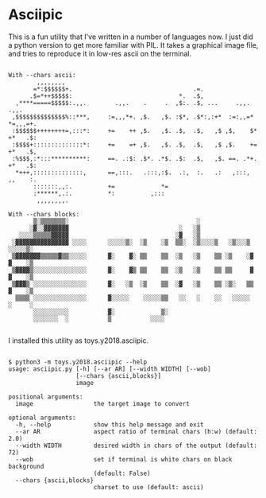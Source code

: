 ﻿# Asciipic

This is a fun utility that I've written in a number of languages now.
I just did a python version to get more familiar with PIL.  It takes
a graphical image file, and tries to reproduce it in low-res ascii on 
the terminal.

<pre><code>
With --chars ascii:
        ,,,,,,,,                                                               
       =*:$$$$$$+.                                  .=.                        
      .$=*++$$$$$:                              *.  .$,                        
  ,****=====$$$$$:.,,.        .,,.    .     .  ,$:. .$, ...     .,,.     .,,.  
 ,$$$$$$$$$$$$$$%::***,     :=,,,*+. ,$.   ,$. :$*, .$*:,:+*  :=:,,=*  *=,,,=+.
 :$$$$$$++++++++=,:::*:     +=    ++ ,$.   ,$. .$,  .$,   ,$ ,$,    $* +*   .$:
 :$$$$+::::::::::::::*:     +=    =+ ,$.   ,$. .$,  .$,   ,$ ,$.    += +*   .$,
 :%$$$,:*:::**********:     ==. .:$: .$*. .*$. .$:  .$,   ,$. ==. .*+. +*   .$:
  *+++,::::::::::::::,      ==,:::.   .:::,:$.  .:,  :.   .:   ,:::,   ,,    :.
       :::::::,,:.          +=             *=                                  
       :******,.:.          *:          ,:::                                   
        ,,,,,,,,.                                                           

With --chars blocks:
       ▒░▒▒▒▒▒▒▒░                                    ░
      ░▓░░▓▓▓▓▓▓▓                               ░   ░▒
   ░░░░▒▒▒▒▒▓▓▓▓▓                              ░▓   ░▒
 ░▓▓▓▓▓▓▓▓▓▓▓▓▓▓▓ ░░░░      ░░░░░▒░  ░▒    ░▒  ▒▒░  ░▒░░░░▒   ░▒░░░▒   ░░░░░▒░
 ▒▓▓▓▓▓▓▓▒▒▒▒▒▓▒▒░░░░░      ▓░    ▓░ ▒▒    ▒▒  ░▒   ░▒    ▒▒ ░▒    ░▓  ▓    ░▒
 ▒▓▓▓▓▒░░░░░░░░░░░░░░░      ▓░    ▓▒ ▒▒    ▒▒  ░▒   ░▒    ▒▒ ▒▒     ▓  ▓    ░▒
 ▒▓▓▓▒ ░░░░░░░░░░░░░░░      ▓░   ░▒  ░▒    ▒▒  ░▓   ░▒    ▒▒ ░▒░   ▒▒  ▓    ░▒
  ▒▒▒▒ ░░░░░░░░░░░░░░░      ▓░░░░░    ░░░░░▒▒   ░░   ░    ░░   ░░░░░   ░     ░
       ░░░░░░░░░░           ▓░             ▒░
       ░░░░░░░  ░           ▒           ░░░░

</code></pre>

I installed this utility as toys.y2018.asciipic.

<pre><code>
$ python3 -m toys.y2018.asciipic --help
usage: asciipic.py [-h] [--ar AR] [--width WIDTH] [--wob]
                   [--chars {ascii,blocks}]
                   image

positional arguments:
  image                 the target image to convert

optional arguments:
  -h, --help            show this help message and exit
  --ar AR               aspect ratio of terminal chars (h:w) (default: 2.0)
  --width WIDTH         desired width in chars of the output (default: 72)
  --wob                 set if terminal is white chars on black background
                        (default: False)
  --chars {ascii,blocks}
                        charset to use (default: ascii)
</code></pre>


